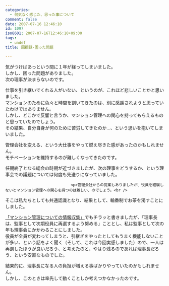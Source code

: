 ```yaml
---
categories:
  - 何気なく感じた、思った事について
comment: false
date: 2007-07-16 12:46:10
id: 1097
iso8601: 2007-07-16T12:46:10+09:00
tags:
  - undef
title: 回顧録-困った問題

---
```


<div class="entry-body">
                                 <p>気がつけばあっという間に１年が経ってしまいました。<br />
しかし、困った問題がありました。<br />
次の理事が決まらないのです。</p>

<p>仕事を引き継いでくれる人がいない、というのが、これほど悲しいことかと思いました。<br />
マンションのために色々と時間を割いてきたのは、別に感謝されようと思っていたわけではありません。<br />
しかし、どこかで反響と言うか、マンション管理への関心を持ってもらえるものと思っていたのでしょう。<br />
その結果、自分自身が何のために苦労してきたのか…、という思いを抱いてしまいました。</p>

<p>管理会社を変える、という大仕事をやって燃え尽きた感があったのかもしれません。<br />
モチベーションを維持するのが難しくなってきたのです。</p>

<p>任期終了となる総会の時期が近づきましたが、次の理事をどうするか、という理事会での議題については何度も先送りになっていました。<br /></p>
                              
                                 <p>管理会社からの提案もありましたが、役員を経験しないとマンション管理への関心を持つのは難しい、のでしょう。<br />
そこは私たちとしても共通認識となり、結果として、輪番制でお茶を濁すことにしました。</p>

<p><a href="http://www.nqou.net/2007/06/07/144343">「マンション管理についての情報収集」</a>でもチラッと書きましたが、「理事長は、監事として次期役員に再選するよう努める」こととし、私は監事として次の年も理事会にかかわることにしました。<br />
役員が全員が変わってしまうと、引継ぎをやったとしてもうまく機能しないことが多い、という話をよく聞く（そして、これは今回実感しました）ので、一人は再選したほうが良いだろう、と考えたのと、やはり残るのであれば理事長だろう、という安直なものでした。</p>

<p>結果的に、理事長になる人の負担が増える事ばかりやっていたのかもしれません。<br />
しかし、このときは率先して動くことしか考えつかなかったのです。<br /></p>
                              </div>
    	